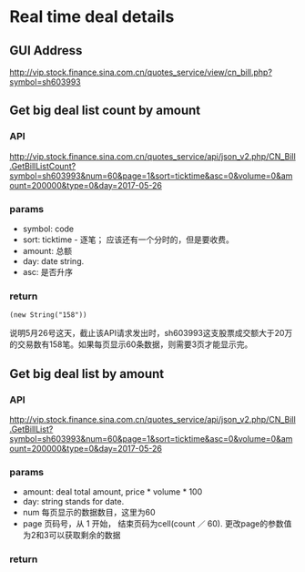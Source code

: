 # Real time deal details
## GUI Address
http://vip.stock.finance.sina.com.cn/quotes_service/view/cn_bill.php?symbol=sh603993
## Get big deal list count by amount
### API
http://vip.stock.finance.sina.com.cn/quotes_service/api/json_v2.php/CN_Bill.GetBillListCount?symbol=sh603993&num=60&page=1&sort=ticktime&asc=0&volume=0&amount=200000&type=0&day=2017-05-26
### params
* symbol: code
* sort: ticktime - 逐笔； 应该还有一个分时的，但是要收费。
* amount: 总额
* day: date string.
* asc: 是否升序
### return
```
(new String("158"))
```
说明5月26号这天，截止该API请求发出时，sh603993这支股票成交额大于20万的交易数有158笔。如果每页显示60条数据，则需要3页才能显示完。
## Get big deal list by amount
### API
http://vip.stock.finance.sina.com.cn/quotes_service/api/json_v2.php/CN_Bill.GetBillList?symbol=sh603993&num=60&page=1&sort=ticktime&asc=0&volume=0&amount=200000&type=0&day=2017-05-26
### params
* amount: deal total amount, price * volume * 100
* day: string stands for date.
* num 每页显示的数据数目，这里为60
* page 页码号，从 1 开始， 结束页码为cell(count ／ 60). 更改page的参数值为2和3可以获取剩余的数据
### return
